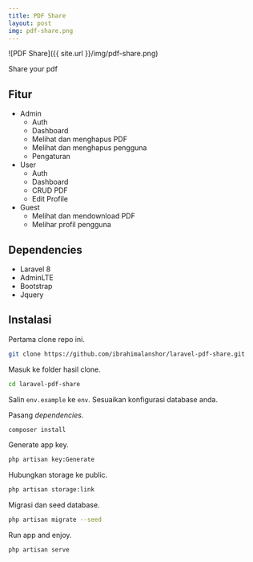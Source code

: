 ```yaml
---
title: PDF Share
layout: post
img: pdf-share.png
---
```


![PDF Share]({{ site.url }}/img/pdf-share.png)

Share your pdf

## Fitur

* Admin
	* Auth
	* Dashboard
	* Melihat dan menghapus PDF
	* Melihat dan menghapus pengguna
	* Pengaturan
* User
	* Auth
	* Dashboard
	* CRUD PDF
	* Edit Profile
* Guest
	* Melihat dan mendownload PDF
	* Melihar profil pengguna

## Dependencies

* Laravel 8
* AdminLTE
* Bootstrap
* Jquery

## Instalasi

Pertama clone repo ini.

```bash
git clone https://github.com/ibrahimalanshor/laravel-pdf-share.git
```

Masuk ke folder hasil clone.

```bash
cd laravel-pdf-share
```

Salin `env.example` ke `env`. Sesuaikan konfigurasi database anda.

Pasang *dependencies*.

```bash
composer install
```

Generate app key.

```bash
php artisan key:Generate
```

Hubungkan storage ke public.

```bash
php artisan storage:link
```

Migrasi dan seed database.

```bash
php artisan migrate --seed
```

Run app and enjoy.

```
php artisan serve
```